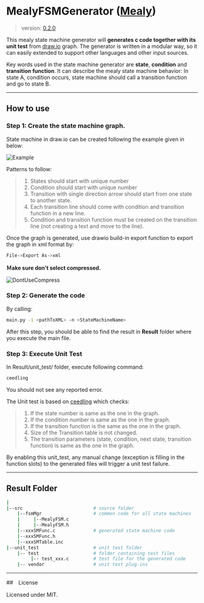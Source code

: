 # MealyFSMGenerator ([Mealy](https://en.wikipedia.org/wiki/Mealy_machine))

> version: [0.2.0](https://github.com/hanbo1990/FSMGenerator/tree/master)

This mealy state machine generator will **generates c code together with its unit test** from [draw.io](https://www.draw.io) graph. The generator is written in a modular way, so it can easily extended to support other languages and other input sources.

Key words used in the state machine generator are **state**, **condition** and **transition function**. It can describe the mealy state machine behavior: In state A, condition occurs, state machine should call a transition function and go to state B. 

---

## How to use

### Step 1: Create the state machine graph.

State machine in draw.io can be created following the example given in below:

![Example](https://i.postimg.cc/SQVM4Tzx/example.png)

Patterns to follow:

> 1. States should start with unique number
> 2. Condition should start with unique number
> 3. Transition with single direction arrow should start from one state to another state. 
> 4. Each transition line should come with condition and transition function in a new line.
> 5. Condition and transition function must be created on the transition line (not creating a text and move to the line).

Once the graph is generated, use drawio build-in export function to export the graph in xml format by:

```bash
File->Export As->xml
```

**Ｍake sure don't select compressed.**

![DontUseCompress](https://i.postimg.cc/ht0j8hbP/Screenshot-from-2019-10-19-14-03-30.png)

### Step 2: Generate the code

By calling:

```bash
main.py -i <pathToXML> -n <StateMachineName>
```

After this step, you should be able to find the result in **Result** folder where you execute the main file.

### Step 3: Execute Unit Test

In Result/unit_test/ folder, execute following command:

```bash
ceedling
```

You should not see any reported error.

The Unit test is based on [ceedling](http://www.throwtheswitch.org/ceedling) which checks:

> 1. If the state number is same as the one in the graph. 
> 2. If the condition number is same as the one in the graph.
> 3. If the transition function is the same as the one in the graph.
> 4. Size of the Transition table is not changed.
> 5. The transition parameters (state, condition, next state, transition function) is same as the one in the graph. 

By enabling this unit_test, any manual change (exception is filling in the function slots) to the generated files will trigger a unit test failure.

---

## Result Folder

```bash
|
|--src                          # source folder
    |--fsmMgr                   # common code for all state machines
    |     |--MealyFSM.c         
    |     |--MealyFSM.h
    |--xxxSMFunc.c              # generated state machine code
    |--xxxSMFunc.h
    |--xxxSMTable.inc
|--unit_test                    # unit test folder
    |-- test                    # folder containing test files
         |-- test_xxx.c         # test file for the generated code
    |-- vendor                  # unit test plug-ins
```

---
##　License

Licensed under MIT.
